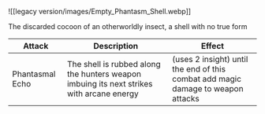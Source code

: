 ![[legacy version/images/Empty_Phantasm_Shell.webp]]

The discarded cocoon of an otherworldly insect, a shell with no true form 

| Attack          | Description                                                                              | Effect                                                                           |
| --------------- | ---------------------------------------------------------------------------------------- | -------------------------------------------------------------------------------- |
| Phantasmal Echo | The shell is rubbed along the hunters weapon imbuing its next strikes with arcane energy | (uses 2 insight) until the end of this combat add magic damage to weapon attacks |

